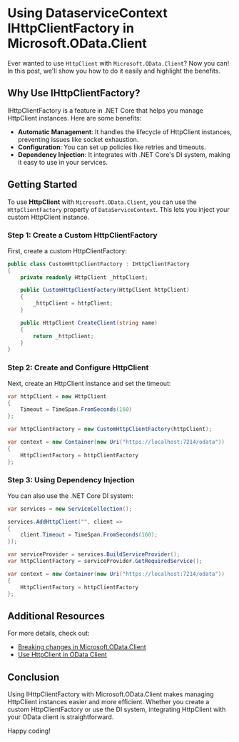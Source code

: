 # Using DataserviceContext IHttpClientFactory in Microsoft.OData.Client

Ever wanted to use `HttpClient` with `Microsoft.OData.Client`? Now you can! In this post, we'll show you how to do it easily and highlight the benefits.

## Why Use IHttpClientFactory?

IHttpClientFactory is a feature in .NET Core that helps you manage HttpClient instances. Here are some benefits:
- **Automatic Management**: It handles the lifecycle of HttpClient instances, preventing issues like socket exhaustion.
- **Configuration**: You can set up policies like retries and timeouts.
- **Dependency Injection**: It integrates with .NET Core's DI system, making it easy to use in your services.

## Getting Started

To use **HttpClient** with `Microsoft.OData.Client`, you can use the `HttpClientFactory` property of `DataServiceContext`. This lets you inject your custom HttpClient instance.

### Step 1: Create a Custom HttpClientFactory

First, create a custom HttpClientFactory:
```cs
public class CustomHttpClientFactory : IHttpClientFactory
{
    private readonly HttpClient _httpClient;

    public CustomHttpClientFactory(HttpClient httpClient)
    {
        _httpClient = httpClient;
    }

    public HttpClient CreateClient(string name)
    {
        return _httpClient;
    }
}
```

### Step 2: Create and Configure HttpClient

Next, create an HttpClient instance and set the timeout:
```cs
var httpClient = new HttpClient
{
    Timeout = TimeSpan.FromSeconds(160)
};

var httpClientFactory = new CustomHttpClientFactory(httpClient);

var context = new Container(new Uri("https://localhost:7214/odata"))
{
    HttpClientFactory = httpClientFactory
};
```

### Step 3: Using Dependency Injection

You can also use the .NET Core DI system:
```cs
var services = new ServiceCollection();

services.AddHttpClient("", client =>
{
    client.Timeout = TimeSpan.FromSeconds(160);
});

var serviceProvider = services.BuildServiceProvider();
var httpClientFactory = serviceProvider.GetRequiredService();

var context = new Container(new Uri("https://localhost:7214/odata"))
{
    HttpClientFactory = httpClientFactory
};
```

## Additional Resources

For more details, check out:
- [Breaking changes in Microsoft.OData.Client](https://devblogs.microsoft.com/odata/odata-net-8-preview-release/#breaking-changes-in-microsoft.odata.client)
- [Use HttpClient in OData Client](https://learn.microsoft.com/en-us/odata/client/using-httpclient)

## Conclusion
Using IHttpClientFactory with Microsoft.OData.Client makes managing HttpClient instances easier and more efficient. Whether you create a custom HttpClientFactory or use the DI system, integrating HttpClient with your OData client is straightforward.

Happy coding!
